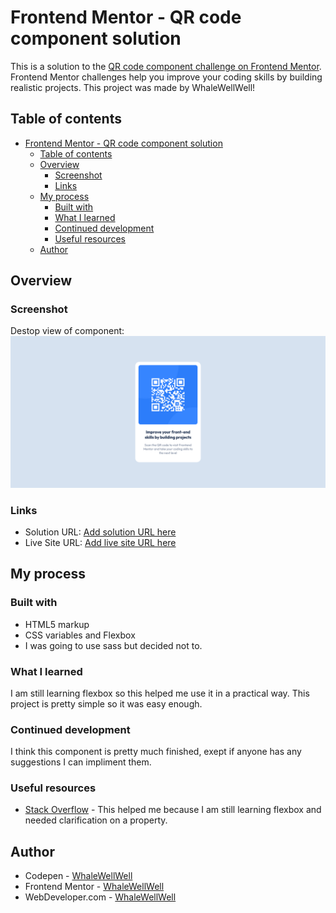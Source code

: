 # Frontend Mentor - QR code component solution

This is a solution to the [QR code component challenge on Frontend Mentor](https://www.frontendmentor.io/challenges/qr-code-component-iux_sIO_H). Frontend Mentor challenges help you improve your coding skills by building realistic projects. This project was made by WhaleWellWell!

## Table of contents

- [Frontend Mentor - QR code component solution](#frontend-mentor---qr-code-component-solution)
  - [Table of contents](#table-of-contents)
  - [Overview](#overview)
    - [Screenshot](#screenshot)
    - [Links](#links)
  - [My process](#my-process)
    - [Built with](#built-with)
    - [What I learned](#what-i-learned)
    - [Continued development](#continued-development)
    - [Useful resources](#useful-resources)
  - [Author](#author)

## Overview

### Screenshot

Destop view of component:
![Screenshot of Desktop view.](./Screenshot_Desktop.png)

### Links

- Solution URL: [Add solution URL here](https://your-solution-url.com)
- Live Site URL: [Add live site URL here](https://your-live-site-url.com)

## My process

### Built with

- HTML5 markup
- CSS variables and Flexbox
- I was going to use sass but decided not to.

### What I learned

I am still learning flexbox so this helped me use it in a practical way. This project is pretty simple so it was easy enough.

### Continued development

I think this component is pretty much finished, exept if anyone has any suggestions I can impliment them.

### Useful resources

- [Stack Overflow](https://stackoverflow.com/) - This helped me because I am still learning flexbox and needed clarification on a property.

## Author

- Codepen - [WhaleWellWell](https://codepen.io/WhaleWellWell)
- Frontend Mentor - [WhaleWellWell](https://www.frontendmentor.io/profile/WhaleWellWell)
- WebDeveloper.com - [WhaleWellWell](https://webdeveloper.com/@WhaleWellWell/)
